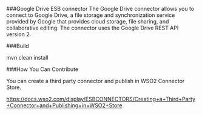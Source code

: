 ###Google Drive ESB connector
The Google Drive connector allows you to connect to Google Drive, a file storage and synchronization service provided by Google that provides cloud storage, file sharing, and collaborative editing. The connector uses the Google Drive REST API version 2.

###Build

mvn clean install

###How You Can Contribute

You can create a third party connector and publish in WSO2 Connector Store.

https://docs.wso2.com/display/ESBCONNECTORS/Creating+a+Third+Party+Connector+and+Publishing+in+WSO2+Store